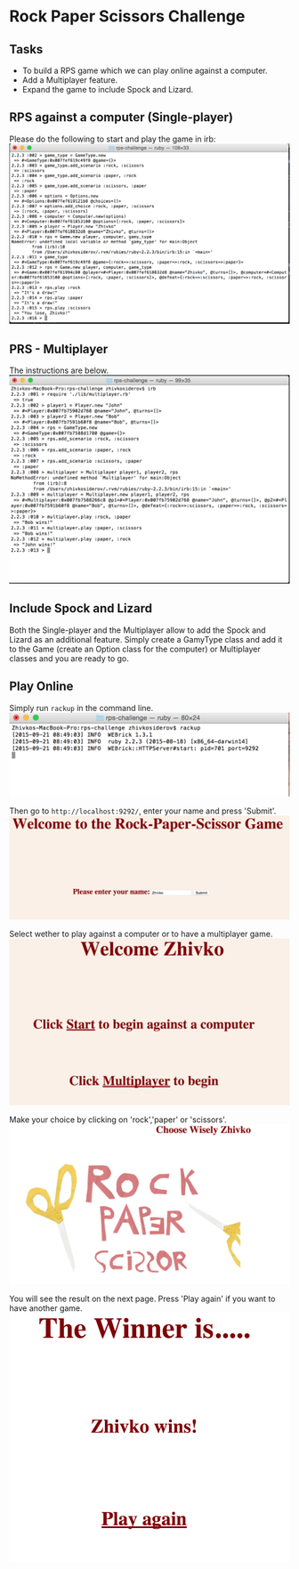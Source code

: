 # Rock Paper Scissors Challenge

Tasks
-------
* To build a RPS game which we can play online against a computer.
* Add a Multiplayer feature.
* Expand the game to include Spock and Lizard.

RPS against a computer (Single-player)
----
Please do the following to start and play the game in irb:
<img src="images/rps.png">


PRS - Multiplayer
----
The instructions are below.
<img src='images/multiplayer.png'>


Include Spock and Lizard
----
Both the Single-player and the Multiplayer allow to add the Spock and Lizard as an additional feature. Simply create a GamyType class and add it to the Game (create an Option class for the computer) or Multiplayer classes and you are ready to go.

Play Online
---
Simply run ```rackup``` in the command line.
<img src='images/zero.png'>

Then go to ```http://localhost:9292/```, enter your name and press 'Submit'.
<img src='images/one.png'>

Select wether to play against a computer or to have a multiplayer game.
<img src='images/two.png'>

Make your choice by clicking on 'rock','paper' or 'scissors'.
<img src='images/three.png'>

You will see the result on the next page. Press 'Play again' if you want to have another game.
<img src='images/four.png'>
